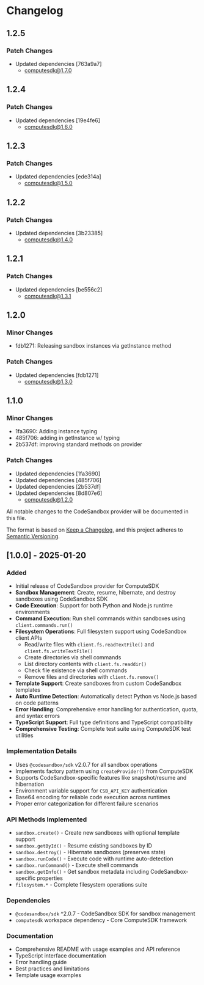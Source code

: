 # Changelog

## 1.2.5

### Patch Changes

- Updated dependencies [763a9a7]
  - computesdk@1.7.0

## 1.2.4

### Patch Changes

- Updated dependencies [19e4fe6]
  - computesdk@1.6.0

## 1.2.3

### Patch Changes

- Updated dependencies [ede314a]
  - computesdk@1.5.0

## 1.2.2

### Patch Changes

- Updated dependencies [3b23385]
  - computesdk@1.4.0

## 1.2.1

### Patch Changes

- Updated dependencies [be556c2]
  - computesdk@1.3.1

## 1.2.0

### Minor Changes

- fdb1271: Releasing sandbox instances via getInstance method

### Patch Changes

- Updated dependencies [fdb1271]
  - computesdk@1.3.0

## 1.1.0

### Minor Changes

- 1fa3690: Adding instance typing
- 485f706: adding in getInstance w/ typing
- 2b537df: improving standard methods on provider

### Patch Changes

- Updated dependencies [1fa3690]
- Updated dependencies [485f706]
- Updated dependencies [2b537df]
- Updated dependencies [8d807e6]
  - computesdk@1.2.0

All notable changes to the CodeSandbox provider will be documented in this file.

The format is based on [Keep a Changelog](https://keepachangelog.com/en/1.0.0/),
and this project adheres to [Semantic Versioning](https://semver.org/spec/v2.0.0.html).

## [1.0.0] - 2025-01-20

### Added

- Initial release of CodeSandbox provider for ComputeSDK
- **Sandbox Management**: Create, resume, hibernate, and destroy sandboxes using CodeSandbox SDK
- **Code Execution**: Support for both Python and Node.js runtime environments
- **Command Execution**: Run shell commands within sandboxes using `client.commands.run()`
- **Filesystem Operations**: Full filesystem support using CodeSandbox client APIs
  - Read/write files with `client.fs.readTextFile()` and `client.fs.writeTextFile()`
  - Create directories via shell commands
  - List directory contents with `client.fs.readdir()`
  - Check file existence via shell commands
  - Remove files and directories with `client.fs.remove()`
- **Template Support**: Create sandboxes from custom CodeSandbox templates
- **Auto Runtime Detection**: Automatically detect Python vs Node.js based on code patterns
- **Error Handling**: Comprehensive error handling for authentication, quota, and syntax errors
- **TypeScript Support**: Full type definitions and TypeScript compatibility
- **Comprehensive Testing**: Complete test suite using ComputeSDK test utilities

### Implementation Details

- Uses `@codesandbox/sdk` v2.0.7 for all sandbox operations
- Implements factory pattern using `createProvider()` from ComputeSDK
- Supports CodeSandbox-specific features like snapshot/resume and hibernation
- Environment variable support for `CSB_API_KEY` authentication
- Base64 encoding for reliable code execution across runtimes
- Proper error categorization for different failure scenarios

### API Methods Implemented

- `sandbox.create()` - Create new sandboxes with optional template support
- `sandbox.getById()` - Resume existing sandboxes by ID
- `sandbox.destroy()` - Hibernate sandboxes (preserves state)
- `sandbox.runCode()` - Execute code with runtime auto-detection
- `sandbox.runCommand()` - Execute shell commands
- `sandbox.getInfo()` - Get sandbox metadata including CodeSandbox-specific properties
- `filesystem.*` - Complete filesystem operations suite

### Dependencies

- `@codesandbox/sdk` ^2.0.7 - CodeSandbox SDK for sandbox management
- `computesdk` workspace dependency - Core ComputeSDK framework

### Documentation

- Comprehensive README with usage examples and API reference
- TypeScript interface documentation
- Error handling guide
- Best practices and limitations
- Template usage examples

